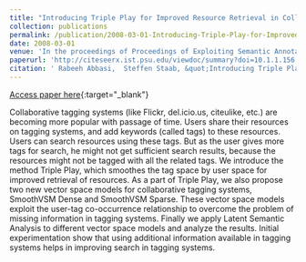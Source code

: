 ```yaml
---
title: "Introducing Triple Play for Improved Resource Retrieval in Collaborative Tagging Systems"
collection: publications
permalink: /publication/2008-03-01-Introducing-Triple-Play-for-Improved-Resource-Retrieval-in-Collaborative-Tagging-Systems
date: 2008-03-01
venue: 'In the proceedings of Proceedings of Exploiting Semantic Annotations in Information Retrieval, workshop at European Conference on Information Retrieval'
paperurl: 'http://citeseerx.ist.psu.edu/viewdoc/summary?doi=10.1.1.156.3634'
citation: ' Rabeeh Abbasi,  Steffen Staab, &quot;Introducing Triple Play for Improved Resource Retrieval in Collaborative Tagging Systems.&quot; In the proceedings of Proceedings of Exploiting Semantic Annotations in Information Retrieval, workshop at European Conference on Information Retrieval, 2008.'
---
```

[Access paper here](http://citeseerx.ist.psu.edu/viewdoc/summary?doi=10.1.1.156.3634){:target="_blank"}

Collaborative tagging systems (like Flickr, del.icio.us, citeulike, etc.) are becoming more popular with passage of time. Users share their resources on tagging systems, and add keywords (called tags) to these resources. Users can search resources using these tags. But as the user gives more tags for search, he might not get sufficient search results, because the resources might not be tagged with all the related tags. We introduce the method Triple Play, which smoothes the tag space by user space for improved retrieval of resources. As a part of Triple Play, we also propose two new vector space models for collaborative tagging systems, SmoothVSM Dense and SmoothVSM Sparse. These vector space models exploit the user-tag co-occurrence relationship to overcome the problem of missing information in tagging systems. Finally we apply Latent Semantic Analysis to different vector space models and analyze the results. Initial experimentation show that using additional information available in tagging systems helps in improving search in tagging systems.

